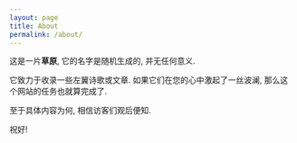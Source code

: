 ```yaml
---
layout: page
title: About
permalink: /about/
---
```


这是一片**草原**, 它的名字是随机生成的, 并无任何意义. 

它致力于收录一些左翼诗歌或文章. 如果它们在您的心中激起了一丝波澜, 那么这个网站的任务也就算完成了. 

至于具体内容为何, 相信访客们观后便知.

祝好!